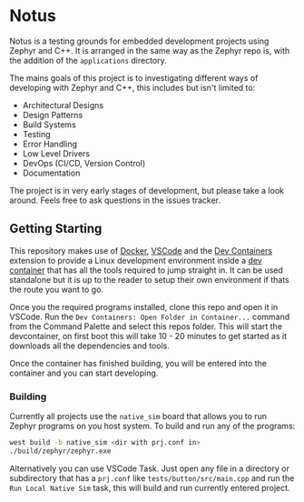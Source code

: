 # Notus

Notus is a testing grounds for embedded development projects using Zephyr and C++. It is arranged in the same way as the Zephyr repo is, with the addition of the `applications` directory.

The mains goals of this project is to investigating different ways of developing with Zephyr and C++, this includes but isn't limited to:
- Architectural Designs
- Design Patterns
- Build Systems
- Testing
- Error Handling
- Low Level Drivers
- DevOps (CI/CD, Version Control)
- Documentation

The project is in very early stages of development, but please take a look around. Feels free to ask questions in the issues tracker.

## Getting Starting

This repository makes use of [Docker](https://www.docker.com/), [VSCode](https://code.visualstudio.com/) and the [Dev Containers](https://marketplace.visualstudio.com/items?itemName=ms-vscode-remote.remote-containers) extension to provide a Linux development environment inside a [dev container](https://microsoft.github.io/code-with-engineering-playbook/developer-experience/devcontainers/) that has all the tools required to jump straight in. It can be used standalone but it is up to the reader to setup their own environment if thats the route you want to go.

Once you the required programs installed, clone this repo and open it in VSCode. Run the `Dev Containers: Open Folder in Container...` command from the Command Palette and select this repos folder. This will start the devcontainer, on first boot this will take 10 - 20 minutes to get started as it downloads all the dependencies and tools.

Once the container has finished building, you will be entered into the container and you can start developing.

### Building

Currently all projects use the `native_sim` board that allows you to run Zephyr programs on you host system. To build and run any of the programs:
```bash
west build -b native_sim <dir with prj.conf in>
./build/zephyr/zephyr.exe
```

Alternatively you can use VSCode Task. Just open any file in a directory or subdirectory that has a `prj.conf` like `tests/button/src/main.cpp` and run the `Run Local Native Sim` task, this will build and run currently entered project. 


